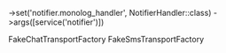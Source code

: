 ->set('notifier.monolog_handler', NotifierHandler::class)
->args([service('notifier')])


FakeChatTransportFactory
FakeSmsTransportFactory
